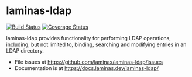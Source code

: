 # laminas-ldap

[![Build Status](https://travis-ci.com/laminas/laminas-ldap.svg?branch=master)](https://travis-ci.com/laminas/laminas-ldap)
[![Coverage Status](https://coveralls.io/repos/github/laminas/laminas-ldap/badge.svg?branch=master)](https://coveralls.io/github/laminas/laminas-ldap?branch=master)

laminas-ldap provides functionality for performing LDAP operations, including, but
not limited to, binding, searching and modifying entries in an LDAP directory.

- File issues at https://github.com/laminas/laminas-ldap/issues
- Documentation is at https://docs.laminas.dev/laminas-ldap/
